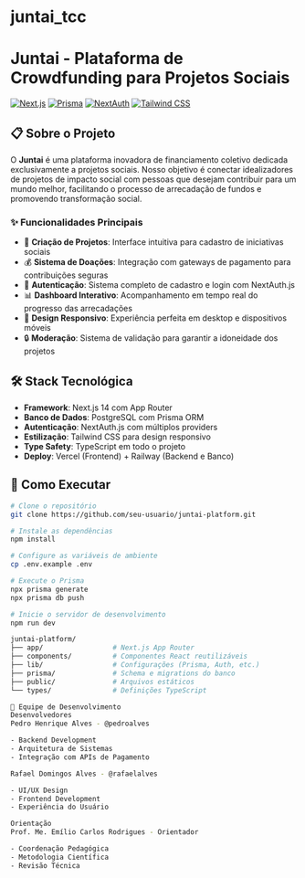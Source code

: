 # juntai_tcc

# Juntai - Plataforma de Crowdfunding para Projetos Sociais

[![Next.js](https://img.shields.io/badge/Next.js-14.0-black?style=for-the-badge&logo=next.js)](https://nextjs.org/)
[![Prisma](https://img.shields.io/badge/Prisma-5.6-blue?style=for-the-badge&logo=prisma)](https://prisma.io/)
[![NextAuth](https://img.shields.io/badge/NextAuth.js-4.24-green?style=for-the-badge)](https://next-auth.js.org/)
[![Tailwind CSS](https://img.shields.io/badge/Tailwind_CSS-3.3-38B2AC?style=for-the-badge&logo=tailwind-css)](https://tailwindcss.com/)

## 📋 Sobre o Projeto

O **Juntai** é uma plataforma inovadora de financiamento coletivo dedicada exclusivamente a projetos sociais. Nosso objetivo é conectar idealizadores de projetos de impacto social com pessoas que desejam contribuir para um mundo melhor, facilitando o processo de arrecadação de fundos e promovendo transformação social.

### ✨ Funcionalidades Principais

- 🚀 **Criação de Projetos**: Interface intuitiva para cadastro de iniciativas sociais
- 💰 **Sistema de Doações**: Integração com gateways de pagamento para contribuições seguras
- 👥 **Autenticação**: Sistema completo de cadastro e login com NextAuth.js
- 📊 **Dashboard Interativo**: Acompanhamento em tempo real do progresso das arrecadações
- 🎨 **Design Responsivo**: Experiência perfeita em desktop e dispositivos móveis
- 🔒 **Moderação**: Sistema de validação para garantir a idoneidade dos projetos

## 🛠️ Stack Tecnológica

- **Framework**: Next.js 14 com App Router
- **Banco de Dados**: PostgreSQL com Prisma ORM
- **Autenticação**: NextAuth.js com múltiplos providers
- **Estilização**: Tailwind CSS para design responsivo
- **Type Safety**: TypeScript em todo o projeto
- **Deploy**: Vercel (Frontend) + Railway (Backend e Banco)

## 🚀 Como Executar

```bash
# Clone o repositório
git clone https://github.com/seu-usuario/juntai-platform.git

# Instale as dependências
npm install

# Configure as variáveis de ambiente
cp .env.example .env

# Execute o Prisma
npx prisma generate
npx prisma db push

# Inicie o servidor de desenvolvimento
npm run dev

juntai-platform/
├── app/                 # Next.js App Router
├── components/          # Componentes React reutilizáveis
├── lib/                 # Configurações (Prisma, Auth, etc.)
├── prisma/              # Schema e migrations do banco
├── public/              # Arquivos estáticos
└── types/               # Definições TypeScript

👥 Equipe de Desenvolvimento
Desenvolvedores
Pedro Henrique Alves - @pedroalves

- Backend Development
- Arquitetura de Sistemas
- Integração com APIs de Pagamento

Rafael Domingos Alves - @rafaelalves

- UI/UX Design
- Frontend Development
- Experiência do Usuário

Orientação
Prof. Me. Emílio Carlos Rodrigues - Orientador

- Coordenação Pedagógica
- Metodologia Científica
- Revisão Técnica
